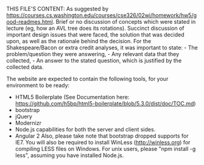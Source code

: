 THIS FILE'S CONTENT:
As suggested by https://courses.cs.washington.edu/courses/cse326/02wi/homework/hw5/good-readmes.html.
Brief or no discussion of concepts which were stated in lecture (eg, how an AVL tree does its rotations).
Succinct discussion of important design issues that were faced, the solution that was decided upon, as well as the rationale behind the decision.
For the Shakespeare/Bacon or extra credit analyses, it was important to state:
    - The problem/question they were answering,
    - Any relevant data that they collected,
    - An answer to the stated question, which is justified by the collected data.

The website are expected to contain the following tools, for your environment to be ready:
- HTML5 Boilerplate (See Documentation here: https://github.com/h5bp/html5-boilerplate/blob/5.3.0/dist/doc/TOC.md)
- bootstrap
- jQuery
- Modernizr
- Node.js capabilities for both the server and client sides.
- Angular 2
Also, please take note that bootstrap dropped supports for IE7. You will also be required to install WinLess (http://winless.org) for compiling LESS files on Windows. For unix users, please "npm install -g less", assuming you have installed Node.js.  
